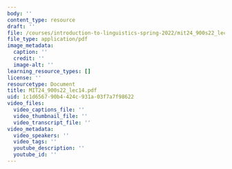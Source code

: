 ```yaml
---
body: ''
content_type: resource
draft: ''
file: /courses/introduction-to-linguistics-spring-2022/mit24_900s22_lec14.pdf
file_type: application/pdf
image_metadata:
  caption: ''
  credit: ''
  image-alt: ''
learning_resource_types: []
license: ''
resourcetype: Document
title: MIT24_900s22_lec14.pdf
uid: 1c1d6567-90b4-424c-931a-03f7a7f98622
video_files:
  video_captions_file: ''
  video_thumbnail_file: ''
  video_transcript_file: ''
video_metadata:
  video_speakers: ''
  video_tags: ''
  youtube_description: ''
  youtube_id: ''
---
```

